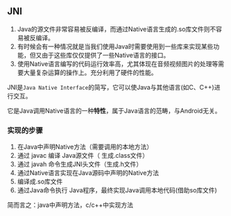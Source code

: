 



## JNI

1. Java的源文件非常容易被反编译，而通过Native语言生成的.so库文件则不容易被反编译。
2. 有时候会有一种情况就是当我们使用Java时需要使用到一些库来实现某些功能，但又由于这些库仅仅提供了一些Native语言的接口。
3. 使用Native语言编写的代码运行效率高，尤其体现在音频视频图片的处理等需要大量复杂运算的操作上。充分利用了硬件的性能。



JNI是`Java Native Interface`的简写，它可以使Java与其他语言(如C、C++)进行交互。

它是Java调用Native语言的一种**特性**，属于Java语言的范畴，与Android无关。



### 实现的步骤

1. 在Java中声明Native方法（需要调用的本地方法）
2. 通过 javac 编译 Java源文件（ 生成.class文件）
3. 通过 javah 命令生成JNI头文件（生成.h文件）
4. 通过Native语言实现在Java源码中声明的Native方法
5. 编译成.so库文件
6. 通过Java命令执行 Java程序，最终实现Java调用本地代码(借助so库文件)
   

简而言之：java中声明方法，c/c++中实现方法





















